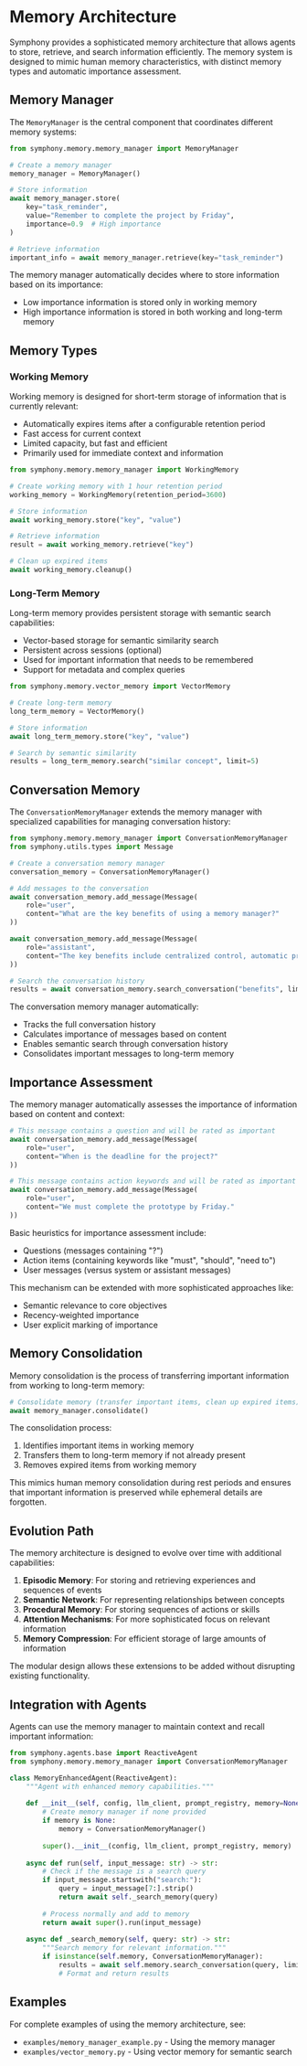 # Memory Architecture

Symphony provides a sophisticated memory architecture that allows agents to store, retrieve, and search information efficiently. The memory system is designed to mimic human memory characteristics, with distinct memory types and automatic importance assessment.

## Memory Manager

The `MemoryManager` is the central component that coordinates different memory systems:

```python
from symphony.memory.memory_manager import MemoryManager

# Create a memory manager
memory_manager = MemoryManager()

# Store information 
await memory_manager.store(
    key="task_reminder", 
    value="Remember to complete the project by Friday",
    importance=0.9  # High importance
)

# Retrieve information
important_info = await memory_manager.retrieve(key="task_reminder")
```

The memory manager automatically decides where to store information based on its importance:
- Low importance information is stored only in working memory
- High importance information is stored in both working and long-term memory

## Memory Types

### Working Memory

Working memory is designed for short-term storage of information that is currently relevant:

- Automatically expires items after a configurable retention period
- Fast access for current context
- Limited capacity, but fast and efficient
- Primarily used for immediate context and information

```python
from symphony.memory.memory_manager import WorkingMemory

# Create working memory with 1 hour retention period
working_memory = WorkingMemory(retention_period=3600)

# Store information
await working_memory.store("key", "value")

# Retrieve information
result = await working_memory.retrieve("key")

# Clean up expired items
await working_memory.cleanup()
```

### Long-Term Memory

Long-term memory provides persistent storage with semantic search capabilities:

- Vector-based storage for semantic similarity search
- Persistent across sessions (optional)
- Used for important information that needs to be remembered
- Support for metadata and complex queries

```python
from symphony.memory.vector_memory import VectorMemory

# Create long-term memory
long_term_memory = VectorMemory()

# Store information
await long_term_memory.store("key", "value")

# Search by semantic similarity
results = long_term_memory.search("similar concept", limit=5)
```

## Conversation Memory

The `ConversationMemoryManager` extends the memory manager with specialized capabilities for managing conversation history:

```python
from symphony.memory.memory_manager import ConversationMemoryManager
from symphony.utils.types import Message

# Create a conversation memory manager
conversation_memory = ConversationMemoryManager()

# Add messages to the conversation
await conversation_memory.add_message(Message(
    role="user",
    content="What are the key benefits of using a memory manager?"
))

await conversation_memory.add_message(Message(
    role="assistant",
    content="The key benefits include centralized control, automatic prioritization, and efficient retrieval."
))

# Search the conversation history
results = await conversation_memory.search_conversation("benefits", limit=1)
```

The conversation memory manager automatically:
- Tracks the full conversation history
- Calculates importance of messages based on content
- Enables semantic search through conversation history
- Consolidates important messages to long-term memory

## Importance Assessment

The memory manager automatically assesses the importance of information based on content and context:

```python
# This message contains a question and will be rated as important
await conversation_memory.add_message(Message(
    role="user",
    content="When is the deadline for the project?"
))

# This message contains action keywords and will be rated as important
await conversation_memory.add_message(Message(
    role="user",
    content="We must complete the prototype by Friday."
))
```

Basic heuristics for importance assessment include:
- Questions (messages containing "?")
- Action items (containing keywords like "must", "should", "need to")
- User messages (versus system or assistant messages)

This mechanism can be extended with more sophisticated approaches like:
- Semantic relevance to core objectives
- Recency-weighted importance
- User explicit marking of importance

## Memory Consolidation

Memory consolidation is the process of transferring important information from working to long-term memory:

```python
# Consolidate memory (transfer important items, clean up expired items)
await memory_manager.consolidate()
```

The consolidation process:
1. Identifies important items in working memory
2. Transfers them to long-term memory if not already present
3. Removes expired items from working memory

This mimics human memory consolidation during rest periods and ensures that important information is preserved while ephemeral details are forgotten.

## Evolution Path

The memory architecture is designed to evolve over time with additional capabilities:

1. **Episodic Memory**: For storing and retrieving experiences and sequences of events
2. **Semantic Network**: For representing relationships between concepts
3. **Procedural Memory**: For storing sequences of actions or skills
4. **Attention Mechanisms**: For more sophisticated focus on relevant information
5. **Memory Compression**: For efficient storage of large amounts of information

The modular design allows these extensions to be added without disrupting existing functionality.

## Integration with Agents

Agents can use the memory manager to maintain context and recall important information:

```python
from symphony.agents.base import ReactiveAgent
from symphony.memory.memory_manager import ConversationMemoryManager

class MemoryEnhancedAgent(ReactiveAgent):
    """Agent with enhanced memory capabilities."""
    
    def __init__(self, config, llm_client, prompt_registry, memory=None):
        # Create memory manager if none provided
        if memory is None:
            memory = ConversationMemoryManager()
            
        super().__init__(config, llm_client, prompt_registry, memory)
    
    async def run(self, input_message: str) -> str:
        # Check if the message is a search query
        if input_message.startswith("search:"):
            query = input_message[7:].strip()
            return await self._search_memory(query)
            
        # Process normally and add to memory
        return await super().run(input_message)
    
    async def _search_memory(self, query: str) -> str:
        """Search memory for relevant information."""
        if isinstance(self.memory, ConversationMemoryManager):
            results = await self.memory.search_conversation(query, limit=5)
            # Format and return results
```

## Examples

For complete examples of using the memory architecture, see:
- `examples/memory_manager_example.py` - Using the memory manager
- `examples/vector_memory.py` - Using vector memory for semantic search